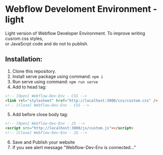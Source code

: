 # Webflow Develoment Environment - light

Light version of Webflow Developer Environment.
To improve writing cusrom css styles, <br> or JavaScrpt code and do not to publish.

## Installation:

1. Clone this repository.
2. Install serve package using command: `npm i`
3. Run serve using command: `npm run serve`
4. Add to head tag:

```html
<!-- [Open] Webflow-Dev-Env - CSS -->
<link rel="stylesheet" href="http://localhost:3000/css/custom.css" />
<!-- [Close] Webflow-Dev-Env - CSS -->
```

5. Add before close body tag:

```html
<!-- [Open] Webflow-Dev-Env - JS -->
<script src="http://localhost:3000/js/custom.js"></script>
<!-- [Close] Webflow-Dev-Env - JS -->
```

6. Save and Publish your website
7. If you see alert message "Webflow-Dev-Env is connected..."
